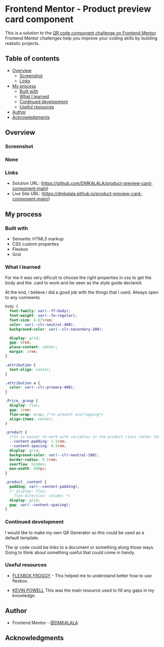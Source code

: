 # Frontend Mentor - Product preview card component

This is a solution to the [QR code component challenge on Frontend Mentor](https://www.frontendmentor.io/challenges/qr-code-component-iux_sIO_H). Frontend Mentor challenges help you improve your coding skills by building realistic projects.

## Table of contents

- [Overview](#overview)
  - [Screenshot](#screenshot)
  - [Links](#links)
- [My process](#my-process)
  - [Built with](#built-with)
  - [What I learned](#what-i-learned)
  - [Continued development](#continued-development)
  - [Useful resources](#useful-resources)
- [Author](#author)
- [Acknowledgments](#acknowledgments)

## Overview

### Screenshot

### None

### Links

- Solution URL: (https://github.com/DMKALALA/product-preview-card-component-main)
- Live Site URL: (https://dmkalala.github.io/product-preview-card-component-main/)

## My process

### Built with

- Semantic HTML5 markup
- CSS custom properties
- Flexbox
- Grid

### What I learned

For me it was very dificult to choose the right properties in css to get the body and the .card to work and be seen as the style guide declared.

At the end, i believe i did a good job with the things that i used.
Always open to any comments

```css
body {
  font-family: var(--ff-body);
  font-weight: var(--fw-regular);
  font-size: 0.875rem;
  color: var(--clr-neutral-400);
  background-color: var(--clr-secondary-200);

  display: grid;
  gap: 8rem;
  place-content: center;
  margin: 1rem;
}

.attribution {
  text-align: center;
}

.attribution a {
  color: var(--clr-primary-400);
}

.Price__group {
  display: flex;
  gap: 1rem;
  flex-wrap: wrap; /*to prevent overlapping*/
  align-items: center;
}

.product {
  /*It is easier to work with variables in the product class rather than looking everywhere for it*/
  --content-padding: 1.5rem;
  --content-spacing: 0.5rem;
  display: grid;
  background-color: var(--clr-neutral-100);
  border-radius: 0.5rem;
  overflow: hidden;
  max-width: 600px;
}

.product__content {
  padding: var(--content-padding);
  /* display: flex;
    flex-direction: column; */
  display: grid;
  gap: var(--content-spacing);
}
```

### Continued development

I would like to make my own QR Generator so this could be used as a default template.

The qr code could be links to a document or something along those ways. Going to think about something useful that could come in handy.

### Useful resources

- [FLEXBOX FROGGY](https://flexboxfroggy.com/#es) - This helped me to understand better how to use flexbox.

- [KEVIN POWELL](https://www.youtube.com/watch?v=B2WL6KkqhLQ&t=609s&pp=ygUeUHJvZHVjdCBwcmV2aWV3IGNhcmQgY29tcG9uZW50) This was the main resource used to fill any gaps in my knowledge.

## Author

- Frontend Mentor - [@DMKALALA](https://www.frontendmentor.io/profile/DMKALALA)

## Acknowledgments
